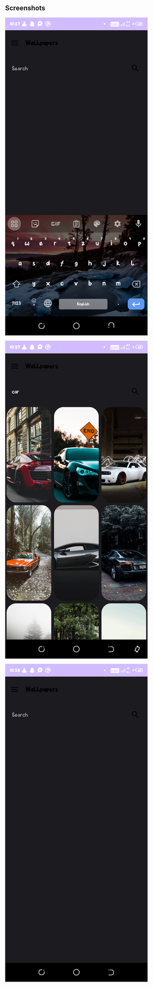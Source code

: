 
## Screenshots

![App Screenshot](https://github.com/poojakaneriya/screenshort/blob/main/wallpaper.png)

![App Screenshot](https://github.com/poojakaneriya/screenshort/blob/main/wallpaper2.png)

![App Screenshot](https://github.com/poojakaneriya/screenshort/blob/main/wallpaper3.png)


